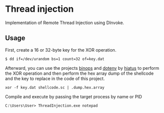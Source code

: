 Thread injection
===
Implementation of Remote Thread Injection using DInvoke.

Usage
---
First, create a 16 or 32-byte key for the XOR operation.
```
$ dd if=/dev/urandom bs=1 count=32 of=key.dat
```
Afterward, you can use the projects [binops](https://github.com/hiatus/binops) and [dotenv](https://github.com/hiatus/dotenv) by [hiatus](https://github.com/hiatus) to perform the XOR operation and then perform the hex array dump of the shellcode and the key to replace in the code of this project.
```
xor -f key.dat shellcode.sc | .dump.hex.array
```
Compile and execute by passing the target process by name or PID
```
C:\Users\User> ThreadInjection.exe notepad
```

